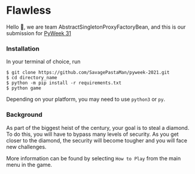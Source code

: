 # Flawless

Hello :wave:, we are team AbstractSingletonProxyFactoryBean,
and this is our submission for [PyWeek 31](https://pyweek.org/)

### Installation
In your terminal of choice, run
```commandline
$ git clone https://github.com/SavagePastaMan/pyweek-2021.git
$ cd directory_name
$ python -m pip install -r requirements.txt
$ python game
```
Depending on your platform, you may need to use `python3` or `py`.

### Background
As part of the biggest heist of the century, your goal is to steal a diamond. To do this, you will have to bypass many levels of security. As you get closer to the diamond, the security will become tougher and you will face new challenges. 

More information can be found by selecting `How to Play` from the main menu in the game.
